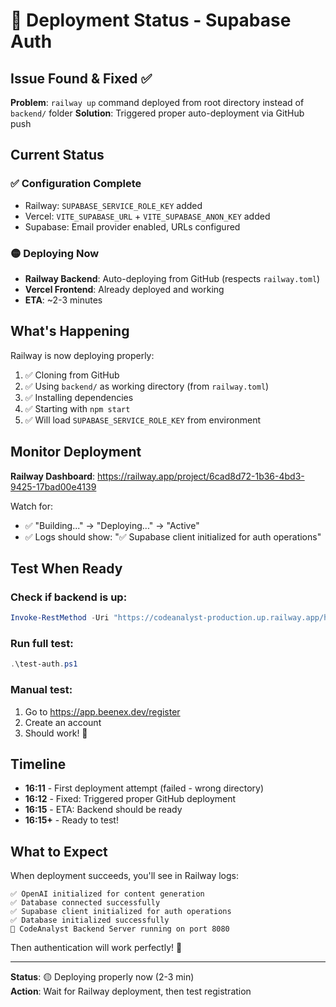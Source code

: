 # 🚀 Deployment Status - Supabase Auth

## Issue Found & Fixed ✅

**Problem**: `railway up` command deployed from root directory instead of `backend/` folder
**Solution**: Triggered proper auto-deployment via GitHub push

## Current Status

### ✅ Configuration Complete
- Railway: `SUPABASE_SERVICE_ROLE_KEY` added
- Vercel: `VITE_SUPABASE_URL` + `VITE_SUPABASE_ANON_KEY` added
- Supabase: Email provider enabled, URLs configured

### 🟡 Deploying Now
- **Railway Backend**: Auto-deploying from GitHub (respects `railway.toml`)
- **Vercel Frontend**: Already deployed and working
- **ETA**: ~2-3 minutes

## What's Happening

Railway is now deploying properly:
1. ✅ Cloning from GitHub
2. ✅ Using `backend/` as working directory (from `railway.toml`)
3. ✅ Installing dependencies
4. ✅ Starting with `npm start`
5. ✅ Will load `SUPABASE_SERVICE_ROLE_KEY` from environment

## Monitor Deployment

**Railway Dashboard**: https://railway.app/project/6cad8d72-1b36-4bd3-9425-17bad00e4139

Watch for:
- ✅ "Building..." → "Deploying..." → "Active"
- ✅ Logs should show: "✅ Supabase client initialized for auth operations"

## Test When Ready

### Check if backend is up:
```powershell
Invoke-RestMethod -Uri "https://codeanalyst-production.up.railway.app/health"
```

### Run full test:
```powershell
.\test-auth.ps1
```

### Manual test:
1. Go to https://app.beenex.dev/register
2. Create an account
3. Should work! 🎉

## Timeline

- **16:11** - First deployment attempt (failed - wrong directory)
- **16:12** - Fixed: Triggered proper GitHub deployment
- **16:15** - ETA: Backend should be ready
- **16:15+** - Ready to test!

## What to Expect

When deployment succeeds, you'll see in Railway logs:
```
✅ OpenAI initialized for content generation
✅ Database connected successfully
✅ Supabase client initialized for auth operations
✅ Database initialized successfully
🚀 CodeAnalyst Backend Server running on port 8080
```

Then authentication will work perfectly! 🚀

---

**Status**: 🟡 Deploying properly now (2-3 min)  
**Action**: Wait for Railway deployment, then test registration

